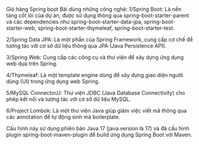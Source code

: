 Giỏ hàng Spring boot
Bài dùng những công nghệ:
1/Spring Boot: Là nền tảng cốt lõi của dự án, được sử dụng thông qua spring-boot-starter-parent và các dependencies như spring-boot-starter-data-jpa, spring-boot-starter-web, spring-boot-starter-thymeleaf, spring-boot-starter-test.

2/Spring Data JPA: Là một phần của Spring Framework, cung cấp cơ chế để tương tác với cơ sở dữ liệu thông qua JPA (Java Persistence API).

3/Spring Web: Cung cấp các công cụ và thư viện để xây dựng ứng dụng web dựa trên Spring.

4/Thymeleaf: Là một template engine dùng để xây dựng giao diện người dùng (UI) trong ứng dụng web Spring.

5/MySQL Connector/J: Thư viện JDBC (Java Database Connectivity) cho phép kết nối và tương tác với cơ sở dữ liệu MySQL.

6/Project Lombok: Là một thư viện Java giúp giảm việc viết mã thông qua các annotation để tự động sinh mã boilerplate.

Cấu hình này sử dụng phiên bản Java 17 (java.version là 17) và đã cấu hình plugin spring-boot-maven-plugin để build ứng dụng Spring Boot với Maven.
